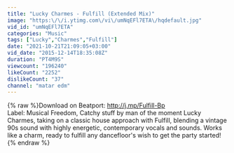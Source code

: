 ```yaml
---
title: "Lucky Charmes - Fulfill (Extended Mix)"
image: "https:\/\/i.ytimg.com\/vi\/umNqEFl7ETA\/hqdefault.jpg"
vid_id: "umNqEFl7ETA"
categories: "Music"
tags: ["Lucky","Charmes","Fulfill"]
date: "2021-10-21T21:09:05+03:00"
vid_date: "2015-12-14T18:35:08Z"
duration: "PT4M9S"
viewcount: "196240"
likeCount: "2252"
dislikeCount: "37"
channel: "matar edm"
---
```

{% raw %}Download on Beatport: <a rel="nofollow" target="blank" href="http://j.mp/Fulfill-Bp">http://j.mp/Fulfill-Bp</a><br />Label: Musical Freedom, Catchy stuff by man of the moment Lucky Charmes, taking on a classic house approach with Fulfill, blending a vintage 90s sound with highly energetic, contemporary vocals and sounds. Works like a charm, ready to fulfill any dancefloor's wish to get the party started!{% endraw %}
